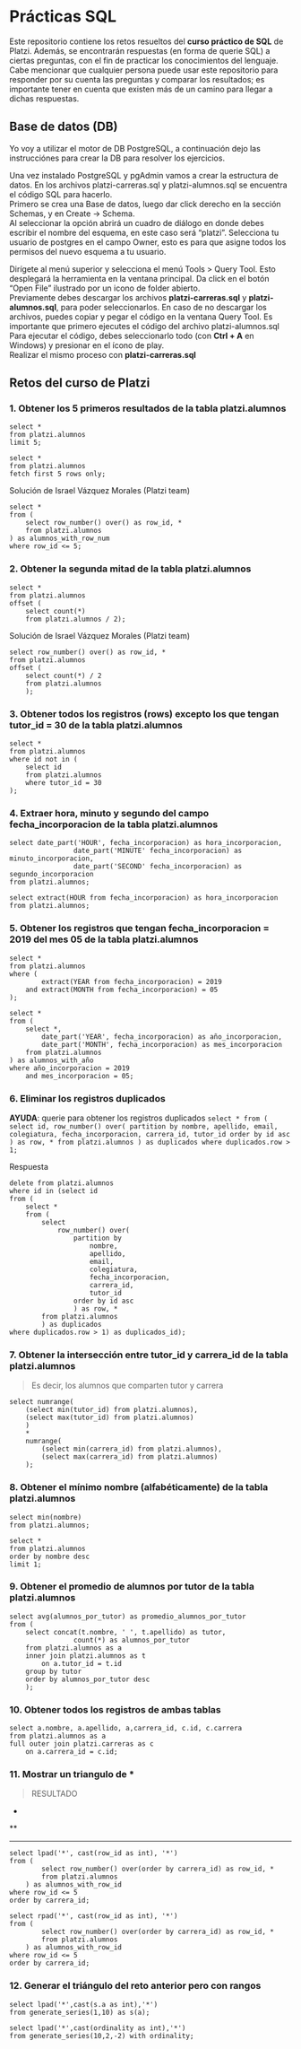 # Prácticas SQL
Este repositorio contiene los retos resueltos del **curso práctico de SQL** de Platzi. 
Además, se encontrarán respuestas (en forma de querie SQL) a ciertas preguntas, con el fin de practicar los conocimientos del lenguaje. 
Cabe mencionar que cualquier persona puede usar este repositorio para responder por su cuenta las preguntas y comparar los resultados; es importante tener en cuenta que existen más de un camino para llegar a dichas respuestas. 
 
## Base de datos (DB)
Yo voy a utilizar el motor de DB PostgreSQL, a continuación dejo las instrucciónes para crear la DB para resolver los ejercicios.  
 
Una vez instalado PostgreSQL y pgAdmin vamos a crear la estructura de datos. En los archivos platzi-carreras.sql y platzi-alumnos.sql se encuentra el código SQL para hacerlo.  
Primero se crea una Base de datos, luego dar click derecho en la sección Schemas, y en Create -> Schema.  
Al seleccionar la opción abrirá un cuadro de diálogo en donde debes escribir el nombre del esquema, en este caso será “platzi”. Selecciona tu usuario de postgres en el campo Owner, esto es para que asigne todos los permisos del nuevo esquema a tu usuario.  
 
Dirígete al menú superior y selecciona el menú Tools > Query Tool. 
Esto desplegará la herramienta en la ventana principal. Da click en el botón “Open File” ilustrado por un icono de folder abierto.  
Previamente debes descargar los archivos **platzi-carreras.sql** y **platzi-alumnos.sql**, para poder seleccionarlos. En caso de no descargar los archivos, puedes copiar y pegar el código en la ventana Query Tool. Es importante que primero ejecutes el código del archivo platzi-alumnos.sql  
Para ejecutar el código, debes seleccionarlo todo (con **Ctrl + A** en Windows) y presionar en el ícono de play.  
Realizar el mismo proceso con **platzi-carreras.sql** 

## Retos del curso de Platzi
### 1. Obtener los 5 primeros resultados de la tabla **platzi.alumnos**

```
select *
from platzi.alumnos
limit 5;
```

```
select *
from platzi.alumnos
fetch first 5 rows only;
```

Solución de Israel Vázquez Morales (Platzi team)
```
select *
from (
	select row_number() over() as row_id, *
	from platzi.alumnos
) as alumnos_with_row_num
where row_id <= 5;
```

### 2. Obtener la segunda mitad de la tabla **platzi.alumnos**

```
select *
from platzi.alumnos
offset (
	select count(*)
	from platzi.alumnos / 2);
```

Solución de Israel Vázquez Morales (Platzi team)
```
select row_number() over() as row_id, *
from platzi.alumnos
offset (
	select count(*) / 2
	from platzi.alumnos
	);
```

### 3. Obtener todos los registros (rows) excepto los que tengan **tutor_id = 30** de la tabla **platzi.alumnos**

```
select *
from platzi.alumnos
where id not in (
	select id
	from platzi.alumnos
	where tutor_id = 30
);
```

### 4. Extraer hora, minuto y segundo del campo **fecha_incorporacion** de la tabla **platzi.alumnos**

```
select date_part('HOUR', fecha_incorporacion) as hora_incorporacion,
				date_part('MINUTE' fecha_incorporacion) as minuto_incorporacion,
				date_part('SECOND' fecha_incorporacion) as segundo_incorporacion
from platzi.alumnos;
```

```
select extract(HOUR from fecha_incorporacion) as hora_incorporacion
from platzi.alumnos;
```

### 5. Obtener los registros que tengan fecha_incorporacion = 2019 del mes 05 de la tabla **platzi.alumnos**

```
select *
from platzi.alumnos
where (
		extract(YEAR from fecha_incorporacion) = 2019
	and extract(MONTH from fecha_incorporacion) = 05
);
```

```
select *
from (
	select *,
		date_part('YEAR', fecha_incorporacion) as año_incorporacion,
		date_part('MONTH', fecha_incorporacion) as mes_incorporacion
	from platzi.alumnos
) as alumnos_with_año
where año_incorporacion = 2019
	and mes_incorporacion = 05;
```

### 6. Eliminar los registros duplicados
**AYUDA**: querie para obtener los registros duplicados ```
select *
from (
	select id,
		row_number() over(
			partition by
				nombre,
				apellido,
				email,
				colegiatura,
				fecha_incorporacion,
				carrera_id,
				tutor_id
			order by id asc
			) as row,
	*
	from platzi.alumnos
) as duplicados
where duplicados.row > 1; ```

Respuesta
```
delete from platzi.alumnos
where id in (select id
from (
	select *
	from (
		select
			row_number() over(
				partition by
					nombre,
					apellido,
					email,
					colegiatura,
					fecha_incorporacion,
					carrera_id,
					tutor_id
				order by id asc
				) as row, *
		from platzi.alumnos
		) as duplicados
where duplicados.row > 1) as duplicados_id);
```

### 7. Obtener la intersección entre tutor_id y carrera_id de la tabla **platzi.alumnos**
> Es decir, los alumnos que comparten tutor y carrera

```
select numrange(
	(select min(tutor_id) from platzi.alumnos),
	(select max(tutor_id) from platzi.alumnos)
	)
	*
	numrange(
		(select min(carrera_id) from platzi.alumnos),
		(select max(carrera_id) from platzi.alumnos)
	);
```

### 8. Obtener el mínimo nombre (alfabéticamente) de la tabla **platzi.alumnos**

```
select min(nombre)
from platzi.alumnos;
```

```
select *
from platzi.alumnos
order by nombre desc
limit 1;
```

### 9. Obtener el promedio de alumnos por tutor de la tabla **platzi.alumnos**

```
select avg(alumnos_por_tutor) as promedio_alumnos_por_tutor
from (
	select concat(t.nombre, ' ', t.apellido) as tutor,
				count(*) as alumnos_por_tutor
	from platzi.alumnos as a
	inner join platzi.alumnos as t
		on a.tutor_id = t.id
	group by tutor
	order by alumnos_por_tutor desc
	);
```

### 10. Obtener todos los registros de ambas tablas

```
select a.nombre, a.apellido, a,carrera_id, c.id, c.carrera
from platzi.alumnos as a
full outer join platzi.carreras as c
	on a.carrera_id = c.id;
```

### 11. Mostrar un triangulo de *
> RESULTADO  
 *
 **
 ***  

```
select lpad('*', cast(row_id as int), '*')
from (
		select row_number() over(order by carrera_id) as row_id, *
		from platzi.alumnos
	) as alumnos_with_row_id
where row_id <= 5
order by carrera_id;
```

```
select rpad('*', cast(row_id as int), '*')
from (
		select row_number() over(order by carrera_id) as row_id, *
		from platzi.alumnos
	) as alumnos_with_row_id
where row_id <= 5
order by carrera_id;
```

### 12. Generar el triángulo del reto anterior pero con rangos

```
select lpad('*',cast(s.a as int),'*')
from generate_series(1,10) as s(a);

select lpad('*',cast(ordinality as int),'*')
from generate_series(10,2,-2) with ordinality;
```
